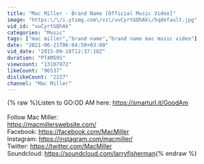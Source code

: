 ```yaml
---
title: "Mac Miller - Brand Name [Official Music Video]"
image: "https:\/\/i.ytimg.com\/vi\/vuCyrtGQhAk\/hqdefault.jpg"
vid_id: "vuCyrtGQhAk"
categories: "Music"
tags: ["mac miller","brand name","brand name mac music video"]
date: "2021-06-21T06:04:50+03:00"
vid_date: "2015-09-18T12:37:18Z"
duration: "PT4M59S"
viewcount: "13107972"
likeCount: "96537"
dislikeCount: "2227"
channel: "Mac Miller"
---
```

{% raw %}Listen to GO:OD AM here: <a rel="nofollow" target="blank" href="https://smarturl.it/GoodAm">https://smarturl.it/GoodAm</a><br /><br />Follow Mac Miller:<br /><a rel="nofollow" target="blank" href="https://macmillerswebsite.com/">https://macmillerswebsite.com/</a><br />Facebook: <a rel="nofollow" target="blank" href="https://facebook.com/MacMiller">https://facebook.com/MacMiller</a><br />Instagram: <a rel="nofollow" target="blank" href="https://instagram.com/macmiller/">https://instagram.com/macmiller/</a><br />Twitter: <a rel="nofollow" target="blank" href="https://twitter.com/MacMiller">https://twitter.com/MacMiller</a><br />Soundcloud: <a rel="nofollow" target="blank" href="https://soundcloud.com/larryfisherman">https://soundcloud.com/larryfisherman</a>{% endraw %}
